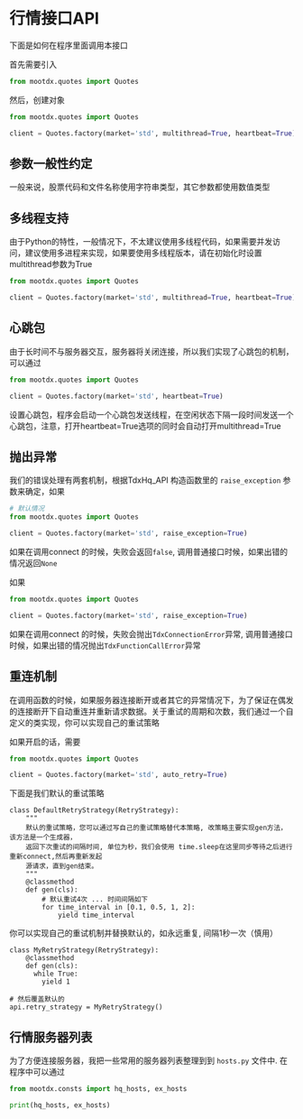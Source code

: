 
# 行情接口API

下面是如何在程序里面调用本接口

首先需要引入

```python
from mootdx.quotes import Quotes
```

然后，创建对象

```python
from mootdx.quotes import Quotes

client = Quotes.factory(market='std', multithread=True, heartbeat=True) 

```


## 参数一般性约定

一般来说，股票代码和文件名称使用字符串类型，其它参数都使用数值类型


## 多线程支持

由于Python的特性，一般情况下，不太建议使用多线程代码，如果需要并发访问，建议使用多进程来实现，如果要使用多线程版本，请在初始化时设置multithread参数为True

```python
from mootdx.quotes import Quotes

client = Quotes.factory(market='std', multithread=True, heartbeat=True) 
```

## 心跳包

由于长时间不与服务器交互，服务器将关闭连接，所以我们实现了心跳包的机制，可以通过

```python
from mootdx.quotes import Quotes

client = Quotes.factory(market='std', heartbeat=True)
```

设置心跳包，程序会启动一个心跳包发送线程，在空闲状态下隔一段时间发送一个心跳包，注意，打开heartbeat=True选项的同时会自动打开multithread=True

## 抛出异常

我们的错误处理有两套机制，根据TdxHq_API 构造函数里的 `raise_exception` 参数来确定，如果

```python
# 默认情况
from mootdx.quotes import Quotes

client = Quotes.factory(market='std', raise_exception=True)
```

如果在调用connect 的时候，失败会返回`false`, 调用普通接口时候，如果出错的情况返回`None`

如果

```python
from mootdx.quotes import Quotes

client = Quotes.factory(market='std', raise_exception=True)
```

如果在调用connect 的时候，失败会抛出`TdxConnectionError`异常, 调用普通接口时候，如果出错的情况抛出`TdxFunctionCallError`异常

## 重连机制

在调用函数的时候，如果服务器连接断开或者其它的异常情况下，为了保证在偶发的连接断开下自动重连并重新请求数据。关于重试的周期和次数，我们通过一个自定义的类实现，你可以实现自己的重试策略

如果开启的话，需要

```python
from mootdx.quotes import Quotes

client = Quotes.factory(market='std', auto_retry=True)
```

下面是我们默认的重试策略

```
class DefaultRetryStrategy(RetryStrategy):
    """
    默认的重试策略，您可以通过写自己的重试策略替代本策略, 改策略主要实现gen方法，该方法是一个生成器，
    返回下次重试的间隔时间, 单位为秒，我们会使用 time.sleep在这里同步等待之后进行重新connect,然后再重新发起
    源请求，直到gen结束。
    """
    @classmethod
    def gen(cls):
        # 默认重试4次 ... 时间间隔如下
        for time_interval in [0.1, 0.5, 1, 2]:
            yield time_interval

```

你可以实现自己的重试机制并替换默认的，如永远重复, 间隔1秒一次（慎用）

```
class MyRetryStrategy(RetryStrategy):
    @classmethod
    def gen(cls):
      while True:
        yield 1

# 然后覆盖默认的
api.retry_strategy = MyRetryStrategy()

```

## 行情服务器列表

为了方便连接服务器，我把一些常用的服务器列表整理到到 `hosts.py` 文件中. 在程序中可以通过

```python
from mootdx.consts import hq_hosts, ex_hosts

print(hq_hosts, ex_hosts)
```
